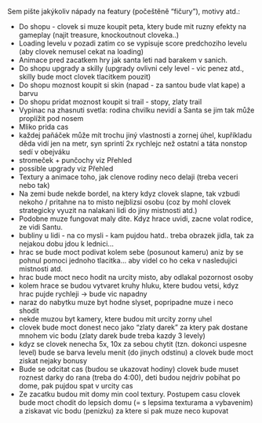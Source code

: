 Sem pište jakýkoliv nápady na featury (počeštěně “fičury”), motivy atd.:

- Do shopu - clovek si muze koupit peta, ktery bude mit ruzny efekty na gameplay (najit treasure, knockoutnout cloveka..)
- Loading levelu v pozadi zatim co se vypisuje score predchoziho levelu (aby clovek nemusel cekat na loading)
- Animace pred zacatkem hry jak santa leti nad barakem v sanich.
- Do shopu upgrady a skilly (upgrady ovlivni cely level - vic penez atd., skilly bude moct clovek tlacitkem pouzit)
- Do shopu moznost koupit si skin (napad - za santou bude vlat kape) a barvu
- Do shopu pridat moznost koupit si trail - stopy, zlaty trail
- Vypinac na zhasnuti svetla: rodina chvilku nevidí a Santa se jim tak může proplížit pod nosem
- Mliko prida cas
- každej paňáček může mít trochu jiný vlastnosti a zornej úhel, kupříkladu děda vidí jen na metr, syn sprintí 2x rychlejc než ostatní a táta nonstop sedí v obejváku
- stromeček + punčochy viz Přehled
- possible upgrady viz Přehled
- Textury a animace toho, jak clenove rodiny neco delaji (treba veceri nebo tak)
- Na zemi bude nekde bordel, na ktery kdyz clovek slapne, tak vzbudi nekoho / pritahne na to misto nejblizsi osobu (coz by mohl clovek strategicky vyuzit na nalakani lidi do jiny mistnosti atd.)
- Podobne muze fungovat maly dite. Kdyz hrace uvidi, zacne volat rodice, ze vidi Santu.
- bubliny u lidi - na co mysli - kam pujdou hatd.. treba obrazek jidla, tak za nejakou dobu jdou k lednici…
- hrac se bude moct podivat kolem sebe (posunout kameru) aniz by se pohnul pomoci jednoho tlacitka… aby videl co ho ceka v nasledujici mistnosti atd.
- hrac bude moct neco hodit na urcity misto, aby odlakal pozornost osoby
- kolem hrace se budou vytvaret kruhy hluku, ktere budou vetsi, kdyz hrac pujde rychleji -> bude vic napadny
- naraz do nabytku muze byt hodne slyset, popripadne muze i neco shodit
- nekde muzou byt kamery, ktere budou mit urcity zorny uhel
- clovek bude moct donest neco jako “zlaty darek” za ktery pak dostane mnohem vic bodu (zlaty darek bude treba kazdy 3 levely)
- kdyz se clovek nenecha 5x, 10x za sebou chytit (tzn. dokonci uspesne level) bude se barva levelu menit (do jinych odstinu) a clovek bude moct ziskat nejaky bonusy
- Bude se odcitat cas (budou se ukazovat hodiny) clovek bude muset roznest darky do rana (treba do 4:00), deti budou nejdriv pobihat po dome, pak pujdou spat v urcity cas
- Ze zacatku budou mit domy min cool textury. Postupem casu clovek bude moct chodit do lepsich domu (= s lepsima texturama a vybavenim) a ziskavat vic bodu (penizku) za ktere si pak muze neco kupovat
